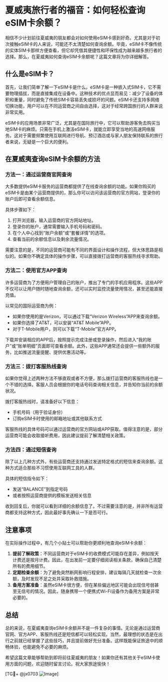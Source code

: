 # 夏威夷旅行者的福音：如何轻松查询eSIM卡余额？

相信不少计划前往夏威夷的朋友都会对如何使用eSIM卡感到好奇。尤其是对于初次接触eSIM卡的人来说，可能还不太清楚如何查询余额。毕竟，eSIM卡不像传统的实体SIM卡那样方便查看，但它却凭借其便捷性和环保性成为越来越多旅行者的选择。那么，在夏威夷如何查询eSIM卡余额呢？这篇文章将为你详细解答。

## 什么是eSIM卡？

首先，让我们简单了解一下eSIM卡是什么。eSIM卡是一种嵌入式SIM卡，它不需要物理插拔，而是直接集成在设备中。这种技术的优点显而易见：减少了设备的体积和重量，同时避免了传统SIM卡容易丢失或损坏的问题。eSIM卡还支持多网络切换功能，用户可以在不同运营商之间自由选择，这对于经常跨国旅行的人群来说非常实用。

eSIM卡的应用场景非常广泛，尤其是在国际旅行中，它可以帮助游客免去购买当地SIM卡的麻烦。只需在手机上激活eSIM卡，就能立即享受当地的高速网络服务。这对于需要频繁使用互联网进行导航、预订酒店或与家人朋友保持联系的旅行者来说，无疑是一个巨大的便利。

## 在夏威夷查询eSIM卡余额的方法

### 方法一：通过运营商官网查询

大多数提供eSIM卡服务的运营商都提供了在线查询余额的功能。如果你购买的eSIM卡是由某个运营商提供的，那么你可以访问该运营商的官方网站，登录你的账户后即可查看余额信息。

具体步骤如下：
1. 打开浏览器，输入运营商的官方网站地址。
2. 登录你的账户，通常需要输入手机号码和密码。
3. 在个人中心找到“账户余额”或“套餐详情”的选项。
4. 查看当前的余额信息以及剩余流量情况。

需要注意的是，不同的运营商可能有不同的界面设计和操作流程，但大体思路是相似的。如果你不确定具体的操作步骤，可以直接拨打运营商的客服热线寻求帮助。

### 方法二：使用官方APP查询

许多运营商为了方便用户管理自己的账户，推出了专门的手机应用程序。这些APP不仅可以让用户随时随地查询余额，还可以实时监控流量使用情况，甚至还能直接充值。

以常见的国际运营商为例：
- 如果你使用的是Verizon，可以通过下载“Verizon Wireless”APP来查询余额。
- 如果你选择了AT&T，可以安装“AT&T Mobile”APP。
- 对于T-Mobile用户，则可以下载“T-Mobile”官方APP。

下载并安装相应的APP后，按照提示完成注册或登录操作，然后进入“我的账户”或“账单明细”页面即可查看余额。此外，这些APP通常还会提供一些额外的服务，比如推送流量提醒、提供优惠活动等。

### 方法三：拨打客服热线查询

如果你觉得上述两种方法不够直观或者不方便，那么拨打运营商的客服热线也是一个不错的选择。客服人员会根据你的电话号码查询相关信息，并告知你当前的余额状况。

拨打客服热线时，请准备好以下信息：
- 手机号码（用于验证身份）
- 订购eSIM卡时使用的邮箱地址或其他联系方式

客服热线的具体号码可以通过运营商的官方网站或APP获取。值得注意的是，部分运营商可能会收取接听费用，因此建议提前了解清楚相关政策。

### 方法四：通过短信查询

除了以上几种方式外，有些运营商还支持通过发送特定格式的短信来查询余额。这种方式适合那些不习惯使用互联网工具的人群。

具体的短信指令如下：
- 发送“BALANCE”到指定号码
- 或者按照运营商提供的模板发送相关信息

收到回复后，你就可以看到详细的余额信息了。不过需要注意的是，并非所有运营商都支持这种方式，因此最好事先确认一下是否可行。

## 注意事项

在实际操作过程中，有几个小贴士可以帮助你更顺利地查询eSIM卡余额：

1. **提前了解政策**：不同运营商对于eSIM卡的收费模式可能存在差异，例如按天计费还是按月计费。因此，在出发前一定要仔细阅读相关条款，确保自己清楚所有的费用细节。
2. **定期检查余额**：为了避免突然断网影响行程安排，建议每隔几天就检查一次余额，及时发现不足之处并采取补救措施。
3. **备用方案准备**：虽然eSIM卡很方便，但在某些偏远地区可能会出现信号弱甚至无信号的情况。因此，随身携带一个便携式Wi-Fi设备作为备用方案是非常必要的。

## 总结

总的来说，在夏威夷查询eSIM卡余额并不是一件复杂的事情。无论是通过运营商官网、官方APP、客服热线还是短信都可以轻松实现。当然，最理想的状态是在出行之前就已经掌握了这些技巧，并且提前做好充分准备。这样既能保证旅途中的顺畅体验，也能避免不必要的麻烦。

希望这篇文章能够帮助到即将前往夏威夷的朋友！如果你还有其他关于eSIM卡使用方面的问题，欢迎随时留言讨论。祝大家旅途愉快！

[TG💪+ @jx0703 ![Image](https://github.com/user-attachments/assets/dbca1d08-cadb-493c-b0ec-ad6f7a83f270)]